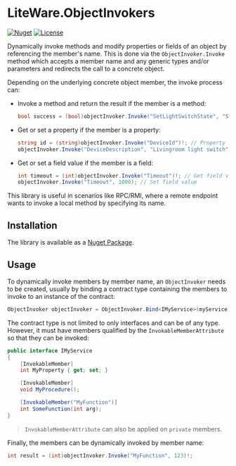 # LiteWare.ObjectInvokers

[![Nuget](https://img.shields.io/nuget/v/LiteWare.ObjectInvokers)](https://www.nuget.org/packages/LiteWare.ObjectInvokers)
[![License](https://img.shields.io/github/license/samsam07/LiteWare.ObjectInvokers)](https://github.com/samsam07/LiteWare.ObjectInvokers/blob/master/LICENSE)

Dynamically invoke methods and modify properties or fields of an object by referencing the member's name.
This is done via the `ObjectInvoker.Invoke` method which accepts a member name and any generic types and/or parameters and redirects the call to a concrete object.

Depending on the underlying concrete object member, the invoke process can:

- Invoke a method and return the result if the member is a method:

    ``` cs
    bool success = (bool)objectInvoker.Invoke("SetLightSwitchState", "SW012", LightSwitchState.On)!;
    ```

- Get or set a property if the member is a property:

    ``` cs
    string id = (string)objectInvoker.Invoke("DeviceId")!; // Property getter
    objectInvoker.Invoke("DeviceDescription", "Livingroom light switch"); // Property setter
    ```

- Get or set a field value if the member is a field:

    ``` cs
    int timeout = (int)objectInvoker.Invoke("Timeout")!; // Get field value
    objectInvoker.Invoke("Timeout", 1000); // Set field value
    ```

This library is useful in scenarios like RPC/RMI, where a remote endpoint wants to invoke a local method by specifying its name.

## Installation

The library is available as a [Nuget Package](https://www.nuget.org/packages/LiteWare.ObjectInvokers/).

## Usage

To dynamically invoke members by member name, an `ObjectInvoker` needs to be created, usually by binding a contract type containing the members to invoke to an instance of the contract:

``` cs
ObjectInvoker objectInvoker = ObjectInvoker.Bind<IMyService>(myService);
```

The contract type is not limited to only interfaces and can be of any type. However, it must have members qualified by the `InvokableMemberAttribute` so that they can be invoked:

``` cs
public interface IMyService
{
    [InvokableMember]
    int MyProperty { get; set; }

    [InvokableMember]
    void MyProcedure();

    [InvokableMember("MyFunction")]
    int SomeFunction(int arg);
}
```

> `InvokableMemberAttribute` can also be applied on `private` members.

Finally, the members can be dynamically invoked by member name:

``` cs
int result = (int)objectInvoker.Invoke("MyFunction", 123)!;
```

